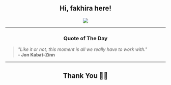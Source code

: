 <h2 align="center"> Hi, fakhira here!</h2>

<p align="center">
<a href="https://github.com/fakhiralkda" alt="github streak"><img src="https://dvst-streak.herokuapp.com/?user=fakhiralkda&theme=tokyonight&fire=DD472C"></a>
</p>

<hr>
<h3 align="center">Quote of The Day</h3>
<p align="center">
<blockquote>
<i>"Like it or not, this moment is all we really have to work with."</i>
<br>
<b>- Jon Kabat-Zinn</b>
</blockquote>
</p>


<hr>
<h2 align="center">Thank You 🙏🏼</h2>
